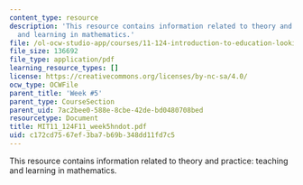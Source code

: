 ```yaml
---
content_type: resource
description: 'This resource contains information related to theory and practice: teaching
  and learning in mathematics.'
file: /ol-ocw-studio-app/courses/11-124-introduction-to-education-looking-forward-and-looking-back-on-education-fall-2011/c172cd7567ef3ba7b69b348dd11fd7c5_MIT11_124F11_week5hndot.pdf
file_size: 136692
file_type: application/pdf
learning_resource_types: []
license: https://creativecommons.org/licenses/by-nc-sa/4.0/
ocw_type: OCWFile
parent_title: 'Week #5'
parent_type: CourseSection
parent_uid: 7ac2bee0-588e-8cbe-42de-bd0480708bed
resourcetype: Document
title: MIT11_124F11_week5hndot.pdf
uid: c172cd75-67ef-3ba7-b69b-348dd11fd7c5
---
```

This resource contains information related to theory and practice: teaching and learning in mathematics.